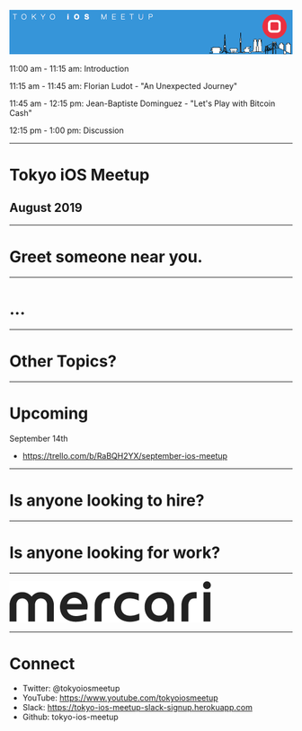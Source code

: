 ![](assets/img/logo.png)

<p class="text-left">11:00 am - 11:15 am: Introduction</p>
<p class="text-left">11:15 am - 11:45 am: Florian Ludot - "An Unexpected Journey"</p>
<p class="text-left">11:45 am - 12:15 pm: Jean-Baptiste Dominguez - "Let's Play with Bitcoin Cash"</p>
<p class="text-left">12:15 pm - 1:00 pm: Discussion</p>

---

# Tokyo iOS Meetup
## August 2019

---

# Greet someone near you.

---

# ...

---

# Other Topics?

---

# Upcoming

September 14th

- https://trello.com/b/RaBQH2YX/september-ios-meetup

---

# Is anyone looking to hire?

---

# Is anyone looking for work?

---

![](assets/img/mercari.png)

---

# Connect

- Twitter: @tokyoiosmeetup
- YouTube: https://www.youtube.com/tokyoiosmeetup
- Slack: https://tokyo-ios-meetup-slack-signup.herokuapp.com
- Github: tokyo-ios-meetup

